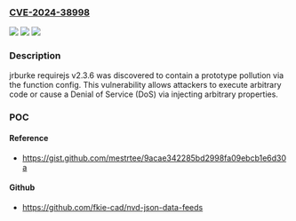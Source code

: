 ### [CVE-2024-38998](https://cve.mitre.org/cgi-bin/cvename.cgi?name=CVE-2024-38998)
![](https://img.shields.io/static/v1?label=Product&message=n%2Fa&color=blue)
![](https://img.shields.io/static/v1?label=Version&message=n%2Fa&color=blue)
![](https://img.shields.io/static/v1?label=Vulnerability&message=n%2Fa&color=brighgreen)

### Description

jrburke requirejs v2.3.6 was discovered to contain a prototype pollution via the function config. This vulnerability allows attackers to execute arbitrary code or cause a Denial of Service (DoS) via injecting arbitrary properties.

### POC

#### Reference
- https://gist.github.com/mestrtee/9acae342285bd2998fa09ebcb1e6d30a

#### Github
- https://github.com/fkie-cad/nvd-json-data-feeds

